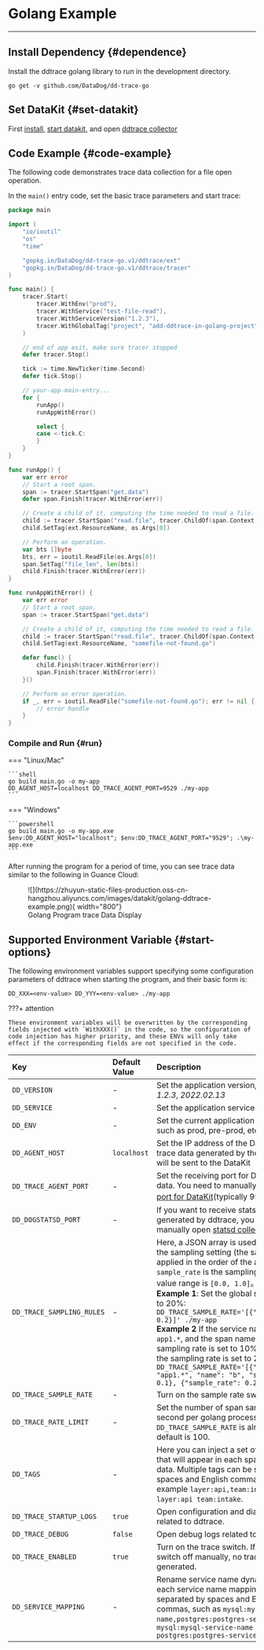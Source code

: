 # Golang Example

---

## Install Dependency {#dependence}

Install the ddtrace golang library to run in the development directory.

```shell
go get -v github.com/DataDog/dd-trace-go
```

## Set DataKit {#set-datakit}

First [install][1], [start datakit][2], and open [ddtrace collector][3]

## Code Example {#code-example}

The following code demonstrates trace data collection for a file open operation.

In the `main()` entry code, set the basic trace parameters and start trace:

``` go
package main

import (
	"io/ioutil"
	"os"
	"time"

	"gopkg.in/DataDog/dd-trace-go.v1/ddtrace/ext"
	"gopkg.in/DataDog/dd-trace-go.v1/ddtrace/tracer"
)

func main() {
	tracer.Start(
		tracer.WithEnv("prod"),
		tracer.WithService("test-file-read"),
		tracer.WithServiceVersion("1.2.3"),
		tracer.WithGlobalTag("project", "add-ddtrace-in-golang-project"),
	)

	// end of app exit, make sure tracer stopped
	defer tracer.Stop()

	tick := time.NewTicker(time.Second)
	defer tick.Stop()

	// your-app-main-entry...
	for {
		runApp()
		runAppWithError()

		select {
		case <-tick.C:
		}
	}
}

func runApp() {
	var err error
	// Start a root span.
	span := tracer.StartSpan("get.data")
	defer span.Finish(tracer.WithError(err))

	// Create a child of it, computing the time needed to read a file.
	child := tracer.StartSpan("read.file", tracer.ChildOf(span.Context()))
	child.SetTag(ext.ResourceName, os.Args[0])

	// Perform an operation.
	var bts []byte
	bts, err = ioutil.ReadFile(os.Args[0])
	span.SetTag("file_len", len(bts))
	child.Finish(tracer.WithError(err))
}

func runAppWithError() {
	var err error
	// Start a root span.
	span := tracer.StartSpan("get.data")

	// Create a child of it, computing the time needed to read a file.
	child := tracer.StartSpan("read.file", tracer.ChildOf(span.Context()))
	child.SetTag(ext.ResourceName, "somefile-not-found.go")

	defer func() {
		child.Finish(tracer.WithError(err))
		span.Finish(tracer.WithError(err))
	}()

	// Perform an error operation.
	if _, err = ioutil.ReadFile("somefile-not-found.go"); err != nil {
		// error handle
	}
}
```

### Compile and Run {#run}

=== "Linux/Mac"

    ```shell
    go build main.go -o my-app
    DD_AGENT_HOST=localhost DD_TRACE_AGENT_PORT=9529 ./my-app
    ```

=== "Windows"

    ```powershell
    go build main.go -o my-app.exe
    $env:DD_AGENT_HOST="localhost"; $env:DD_TRACE_AGENT_PORT="9529"; .\my-app.exe
    ```

After running the program for a period of time, you can see trace data similar to the following in Guance Cloud:

<figure markdown>
  ![](https://zhuyun-static-files-production.oss-cn-hangzhou.aliyuncs.com/images/datakit/golang-ddtrace-example.png){ width="800"}
  <figcaption>Golang Program trace Data Display</figcaption>
</figure>

## Supported Environment Variable {#start-options}

The following environment variables support specifying some configuration parameters of ddtrace when starting the program, and their basic form is:

```shell
DD_XXX=<env-value> DD_YYY=<env-value> ./my-app
```

???+ attention

    These environment variables will be overwritten by the corresponding fields injected with `WithXXX()` in the code, so the configuration of code injection has higher priority, and these ENVs will only take effect if the corresponding fields are not specified in the code.

| Key                       | Default Value      | Description                                                                                                                                                                                                                                                                                                                                                                                                                                                 |
| :---                      | :--         | :--                                                                                                                                                                                                                                                                                                                                                                                                                                                  |
| `DD_VERSION`              | -           | Set the application version, such as *1.2.3*, *2022.02.13*                                                                                                                                                                                                                                                                                                                                                                                                           |
| `DD_SERVICE`              | -           | Set the application service name                                                                                                                                                                                                                                                                                                                                                                                                                                       |
| `DD_ENV`                  | -           | Set the current application environment, such as prod, pre-prod, etc.                                                                                                                                                                                                                                                                                                                                                                                                             |
| `DD_AGENT_HOST`           | `localhost` | Set the IP address of the DataKit, and the trace data generated by the application will be sent to the DataKit                                                                                                                                                                                                                                                                                                                                                                                    |
| `DD_TRACE_AGENT_PORT`     | -           | Set the receiving port for DataKit trace data. You need to manually specify [HTTP port for DataKit][4](typically 9529）                                                                                                  |
| `DD_DOGSTATSD_PORT`       | -           | If you want to receive statsd data generated by ddtrace, you need to manually open [statsd collector][5]|
| `DD_TRACE_SAMPLING_RULES` | -           | Here, a JSON array is used to represent the sampling setting (the sampling rate is applied in the order of the array), where `sample_rate` is the sampling rate and the value range is `[0.0, 1.0]`。<br> **Example 1**: Set the global sampling rate to 20%: `DD_TRACE_SAMPLE_RATE='[{"sample_rate": 0.2}]' ./my-app` <br>**Example 2** If the service name is generic `app1.*`, and the span name is `abc` , the sampling rate is set to 10%, except that the sampling rate is set to 20%: `DD_TRACE_SAMPLE_RATE='[{"service": "app1.*", "name": "b", "sample_rate": 0.1}, {"sample_rate": 0.2}]' ./my-app` <br> |
| `DD_TRACE_SAMPLE_RATE`    | -           | Turn on the sample rate switch above                                                                                                                                                                                                                                                                                                                                                                                                                                 |
| `DD_TRACE_RATE_LIMIT`     | -           | Set the number of span samples per second per golang process. If `DD_TRACE_SAMPLE_RATE` is already on, the default is 100.                                                                                                                                                                                                                                                                                                                                |
| `DD_TAGS`                 | -           | Here you can inject a set of global tags that will appear in each span and profile data. Multiple tags can be separated by spaces and English commas, for example `layer:api,team:intake`, `layer:api team:intake`.                                                                                                                                                                                                                                                                                   |
| `DD_TRACE_STARTUP_LOGS`   | `true`      | Open configuration and diagnostic logs related to ddtrace.                                                                                                                                                                                                                                                                                                                                                                                                                   |
| `DD_TRACE_DEBUG`          | `false`     | Open debug logs related to ddtrace.                                                                                                                                                                                                                                                                                                                                                                               |
| `DD_TRACE_ENABLED`        | `true`      | Turn on the trace switch. If you turn the switch off manually, no trace data will be generated.                                                                                                                                                                                                                                                                                                                                                                                    |
| `DD_SERVICE_MAPPING`      | -           | Rename service name dynamically, and each service name mapping can be separated by spaces and English commas, such as `mysql:mysql-service-name,postgres:postgres-service-name`, `mysql:mysql-service-name postgres:postgres-service-name`                                                                                                                                                                                                                                                                  |

[1]: /datakit/datakit-install/
[2]: /datakit/datakit-service-how-to/
[3]: /datakit/ddtrace/#config
[4]: /datakit/datakit-conf/#config-http-server
[5]: /datakit/statsd/
